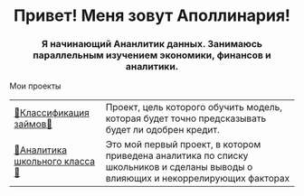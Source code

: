 <div id="header" align="center">
        <h1>Привет! Меня зовут Аполлинария!</h1>
        <h3>Я начинающий Ананлитик данных. Занимаюсь параллельным изучением экономики, финансов и аналитики.</h3>
    </div>
<!DOCTYPE html>
<html lang="ru">
<head>
    <meta charset="UTF-8">
        Мои проекты
</head>
<body>
    <table>
         <tr>
            <td><a href="">🌸Классификация займов🌸</a></td>
            <td>Проект, цель которого обучить модель, которая будет точно предсказывать будет ли одобрен кредит.</td>
        </tr>   
        <tr>
            <td><a href="https://github.com/rualofi/Projects/tree/main/Pet-project">🌸Аналитика школьного класса🌸</a></td>
            <td>Это мой первый проект, в котором приведена аналитика по списку школьников и сделаны выводы о влияющих и некоррелирующих факторах</td>
        </tr>
    </table>
</body>
</html>
